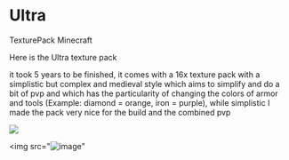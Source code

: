 # Ultra
TexturePack Minecraft



Here is the Ultra texture pack

it took 5 years to be finished,
it comes with a 16x texture pack with a simplistic but complex and medieval style which aims to simplify and do a bit of pvp and which has the particularity of changing the colors of armor and tools (Example: diamond = orange, iron = purple), while simplistic I made the pack very nice for the build and the combined pvp

<img src="https://cdn.discordapp.com/attachments/853589280299679765/865348008517042226/unknown.png">

<img src="![image](https://user-images.githubusercontent.com/63310746/125861936-80255a12-1872-45a6-9b60-55479ba37e3b.png)"
